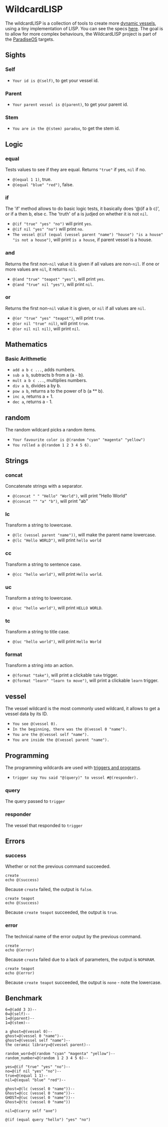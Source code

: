 # WildcardLISP

The wildcardLISP is a collection of tools to create more [dynamic vessels](TUTORIALS.md), using a tiny implementation of LISP. You can see the specs [here](./desktop/server/core/wildcard.js). The goal is to allow for more complex behaviours, the WildcardLISP project is part of the [ParadiseOS](https://github.com/neauoire/ParadiseOS) targets.

## Sights

### Self

- `Your id is @(self)`, to get your vessel id.

### Parent

- `Your parent vessel is @(parent)`, to get your parent id.

### Stem

- `You are in the @(stem) paradox`, to get the stem id.

## Logic

### equal

Tests values to see if they are equal. Returns `"true"` if yes, `nil` if no.

- `@(equal 1 1)`, true.
- `@(equal "blue" "red")`, false.

### if

The 'if' method allows to do basic logic tests, it basically does '@(if a b c)', or if a then b, else c. The 'truth' of a is judjed on whether it is not `nil`.

- `@(if "true" "yes" "no")` will print `yes`.
- `@(if nil "yes" "no")` will print `no`.
- `The vessel @(if (equal (vessel parent "name") "house") "is a house" "is not a house")`, will print `is a house`, if parent vessel is a house.

### and

Returns the first non-`nil` value it is given if all values are non-`nil`. If one or more values are `nil`, it returns `nil`.

- `@(and "true" "teapot" "yes")`, will print `yes`.
- `@(and "true" nil "yes")`, will print `nil`.

### or

Returns the first non-`nil` value it is given, or `nil` if all values are `nil`.

- `@(or "true" "yes" "teapot")`, will print `true`.
- `@(or nil "true" nil)`, will print `true`.
- `@(or nil nil nil)`, will print `nil`.

## Mathematics

### Basic Arithmetic

-   `add a b c ...`, adds numbers.
-   `sub a b`, subtracts b from a (a - b).
-   `mult a b c ...`, multiplies numbers.
-   `div a b`, divides a by b.
-   `pow a b`, returns a to the power of b (a ** b).
-   `inc a`, returns a + 1.
-   `dec a`, returns a - 1.

## random

The random wildcard picks a random items.

-   `Your favourite color is @(random "cyan" "magenta" "yellow")`
-   `You rolled a @(random 1 2 3 4 5 6).`

## Strings

### concat

Concatenate strings with a separator.

-   `@(concat " " "Hello" "World")`, will print "Hello World"
-   `@(concat "" "a" "b")`, will print "ab"

### lc

Transform a string to lowercase.

-   `@(lc (vessel parent "name"))`, will make the parent name lowercase.
-   `@(lc "Hello WORLD")`, will print `hello world`

### cc

Transform a string to sentence case.

-   `@(cc "hello world")`, will print `Hello world`.

### uc

Transform a string to lowercase.

-   `@(uc "hello world")`, will print `HELLO WORLD`.

### tc

Transform a string to title case.

-   `@(uc "hello world")`, will print `Hello World`

### format

Transform a string into an action.

-   `@(format "take")`, will print a clickable `take` trigger.
-   `@(format "learn" "learn to move")`, will print a clickable `learn` trigger.

## vessel

The vessel wildcard is the most commonly used wildcard, it allows to get a vessel data by its ID.

-   `You see @(vessel 0).`
-   `In the beginning, there was the @(vessel 0 "name").`
-   `You are the @(vessel self "name").`
-   `You are inside the @(vessel parent "name").`

## Programming

The programming wildcards are used with [triggers and programs](TUTORIALS.md).

-   `trigger say You said "@(query)" to vessel #@(responder).`

### query

The query passed to `trigger`

### responder

The vessel that responded to `trigger`

## Errors

### success

Whether or not the previous command succeeded.

    create
    echo @(success)

Because `create` failed, the output is `false`.

    create teapot
    echo @(success)

Because `create teapot` succeeded, the output is `true`.

### error

The technical name of the error output by the previous command.

    create
    echo @(error)

Because `create` failed due to a lack of parameters, the output is `NOPARAM`.

    create teapot
    echo @(error)

Because `create teapot` succeeded, the output is `none` - note the lowercase.

## Benchmark

    6=@(add 3 3)--
    0=@(self)--
    1=@(parent)--
    1=@(stem)--

    a ghost=@(vessel 0)--
    ghost=@(vessel 0 "name")--
    ghost=@(vessel self "name")--
    the ceramic library=@(vessel parent)--

    random_word=@(random "cyan" "magenta" "yellow")--
    random_number=@(random 1 2 3 4 5 6)--

    yes=@(if "true" "yes" "no")--
    no=@(if nil "yes" "no")--
    true=@(equal 1 1)--
    nil=@(equal "blue" "red")--

    ghost=@(lc (vessel 0 "name"))--
    Ghost=@(cc (vessel 0 "name"))--
    GHOST=@(uc (vessel 0 "name"))--
    Ghost=@(tc (vessel 0 "name"))

    nil=@(carry self "axe")

    @(if (equal query "hello") "yes" "no")
